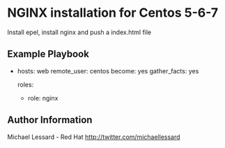NGINX installation for Centos 5-6-7 
=========

Install epel, install nginx and push a index.html file

Example Playbook
----------------

- hosts: web
  remote_user: centos
  become: yes
  gather_facts: yes

  roles:
    - role: nginx


Author Information
------------------
Michael Lessard - Red Hat
http://twitter.com/michaellessard
